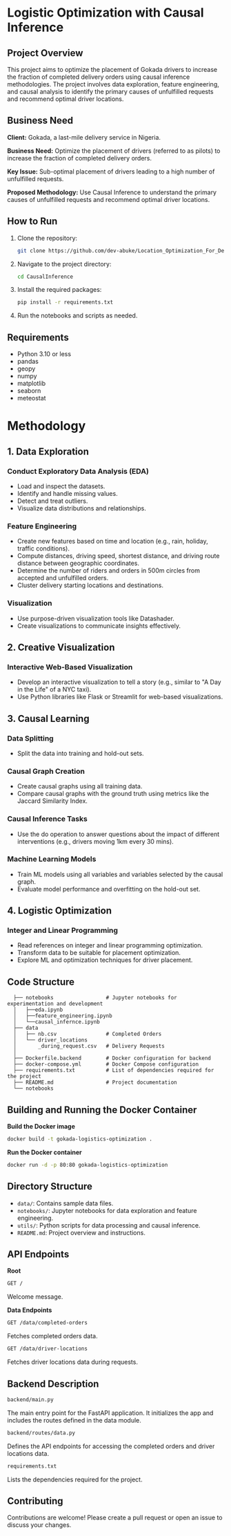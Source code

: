 # Logistic Optimization with Causal Inference

## Project Overview
This project aims to optimize the placement of Gokada drivers to increase the fraction of completed delivery orders using causal inference methodologies. The project involves data exploration, feature engineering, and causal analysis to identify the primary causes of unfulfilled requests and recommend optimal driver locations.

## Business Need

**Client:** Gokada, a last-mile delivery service in Nigeria.

**Business Need:** Optimize the placement of drivers (referred to as pilots) to increase the fraction of completed delivery orders.

**Key Issue:** Sub-optimal placement of drivers leading to a high number of unfulfilled requests.

**Proposed Methodology:** Use Causal Inference to understand the primary causes of unfulfilled requests and recommend optimal driver locations.


## How to Run
1. Clone the repository:
    ```bash
    git clone https://github.com/dev-abuke/Location_Optimization_For_Delivery_Service_Using_Causal_Inference CausalInference
    ```
2. Navigate to the project directory:
    ```bash
    cd CausalInference
    ```
3. Install the required packages:
    ```bash
    pip install -r requirements.txt
    ```
4. Run the notebooks and scripts as needed.

## Requirements
- Python 3.10 or less 
- pandas
- geopy
- numpy
- matplotlib
- seaborn
- meteostat

# Methodology

## 1. Data Exploration

### Conduct Exploratory Data Analysis (EDA)
- Load and inspect the datasets.
- Identify and handle missing values.
- Detect and treat outliers.
- Visualize data distributions and relationships.

### Feature Engineering
- Create new features based on time and location (e.g., rain, holiday, traffic conditions).
- Compute distances, driving speed, shortest distance, and driving route distance between geographic coordinates.
- Determine the number of riders and orders in 500m circles from accepted and unfulfilled orders.
- Cluster delivery starting locations and destinations.

### Visualization
- Use purpose-driven visualization tools like Datashader.
- Create visualizations to communicate insights effectively.

## 2. Creative Visualization

### Interactive Web-Based Visualization
- Develop an interactive visualization to tell a story (e.g., similar to "A Day in the Life" of a NYC taxi).
- Use Python libraries like Flask or Streamlit for web-based visualizations.

## 3. Causal Learning

### Data Splitting
- Split the data into training and hold-out sets.

### Causal Graph Creation
- Create causal graphs using all training data.
- Compare causal graphs with the ground truth using metrics like the Jaccard Similarity Index.

### Causal Inference Tasks
- Use the do operation to answer questions about the impact of different interventions (e.g., drivers moving 1km every 30 mins).

### Machine Learning Models
- Train ML models using all variables and variables selected by the causal graph.
- Evaluate model performance and overfitting on the hold-out set.

## 4. Logistic Optimization

### Integer and Linear Programming
- Read references on integer and linear programming optimization.
- Transform data to be suitable for placement optimization.
- Explore ML and optimization techniques for driver placement.

## Code Structure

      ├── notebooks                 # Jupyter notebooks for experimentation and development
      │   ├──eda.ipynb
      │   ├──feature_engineering.ipynb
      │   └──causal_infernce.ipynb
      ├── data
      │   ├── nb.csv                # Completed Orders
      │   └── driver_locations
      │       _during_request.csv   # Delivery Requests
      │  
      ├── Dockerfile.backend        # Docker configuration for backend
      ├── docker-compose.yml        # Docker Compose configuration
      ├── requirements.txt          # List of dependencies required for the project
      ├── README.md                 # Project documentation
      └── notebooks                 

## Building and Running the Docker Container

**Build the Docker image**

```sh
docker build -t gokada-logistics-optimization .
```
**Run the Docker container**

```sh
docker run -d -p 80:80 gokada-logistics-optimization
```

## Directory Structure
- `data/`: Contains sample data files.
- `notebooks/`: Jupyter notebooks for data exploration and feature engineering.
- `utils/`: Python scripts for data processing and causal inference.
- `README.md`: Project overview and instructions.

## API Endpoints
**Root**
```sh
GET /
```
Welcome message.

**Data Endpoints**
```sh
GET /data/completed-orders
```
Fetches completed orders data.

```sh
GET /data/driver-locations
```
Fetches driver locations data during requests.

## Backend Description
```sh
backend/main.py
```
The main entry point for the FastAPI application. It initializes the app and includes the routes defined in the data module.

```sh
backend/routes/data.py
```
Defines the API endpoints for accessing the completed orders and driver locations data.

```sh
requirements.txt
```
Lists the dependencies required for the project.

## Contributing
Contributions are welcome! Please create a pull request or open an issue to discuss your changes.
